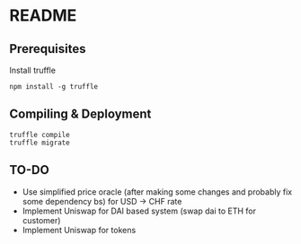 README
======

Prerequisites
-------------

Install truffle
```
npm install -g truffle
```

Compiling & Deployment
----------------------

```
truffle compile
truffle migrate
```

TO-DO
-----

- Use simplified price oracle (after making some changes and probably fix
some dependency bs) for USD -> CHF rate
- Implement Uniswap for DAI based system (swap dai to ETH for customer)
- Implement Uniswap for tokens
